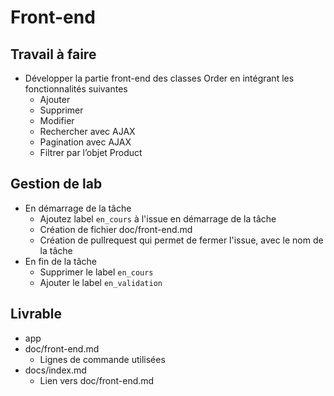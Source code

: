 # Front-end

## Travail à faire

- Développer la partie front-end des classes Order en intégrant les fonctionnalités suivantes
  - Ajouter
  - Supprimer
  - Modifier
  - Rechercher avec AJAX
  - Pagination avec AJAX
  - Filtrer par l’objet Product

## Gestion de lab 

- En démarrage de la tâche 
  - Ajoutez label `en_cours` à l'issue en démarrage de la tâche
  - Création de fichier doc/front-end.md
  - Création de pullrequest qui permet de fermer l'issue, avec le nom de la tâche
- En fin de la tâche
  - Supprimer le label `en_cours`
  - Ajouter le label `en_validation`

## Livrable

- app
- doc/front-end.md
  - Lignes de commande utilisées
- docs/index.md
  - Lien vers doc/front-end.md